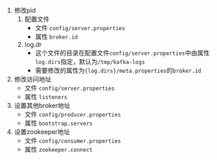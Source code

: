 1. 修改pid
   1. 配置文件
      + 文件 `config/server.properties`
      + 属性 `broker.id`
   2. log.dr
      + 这个文件的目录在配置文件`config/server.properties`中由属性`log.dirs`指定，默认为`/tmp/kafka-logs`
      + 需要修改的属性为`{log.dirs}/meta.properties`的`broker.id`
2. 修改访问地址
   + 文件 `config/server.properties`
   + 属性 `listeners`
3. 设置其他broker地址
   + 文件 `config/producer.properties`
   + 属性 `bootstrap.servers`
4. 设置zookeeper地址
   + 文件 `config/consumer.properties`
   + 属性 `zookeeper.connect`
   